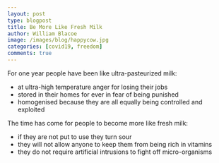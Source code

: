 ```yaml
---
layout: post
type: blogpost
title: Be More Like Fresh Milk
author: William Blacoe
image: /images/blog/happycow.jpg
categories: [covid19, freedom]
comments: true
---
```

For one year people have been like ultra-pasteurized milk:
* at ultra-high temperature anger for losing their jobs
* stored in their homes for ever in fear of being punished
* homogenised because they are all equally being controlled and exploited

The time has come for people to become more like fresh milk:
* if they are not put to use they turn sour
* they will not allow anyone to keep them from being rich in vitamins
* they do not require artificial intrusions to fight off micro-organisms